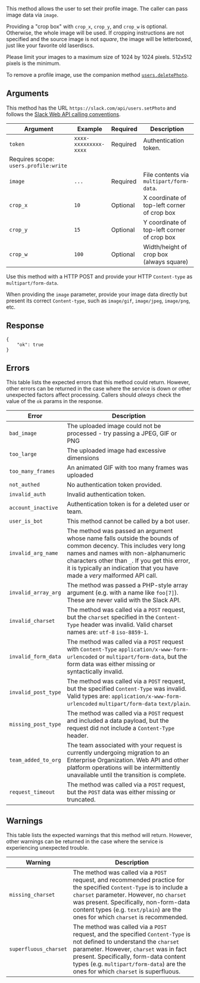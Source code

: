 This method allows the user to set their profile image. The caller can pass image data via `image`.

Providing a "crop box" with `crop_x`, `crop_y`, and `crop_w` is optional. Otherwise, the whole image will be used. If cropping instructions are not specified and the source image is not _square_, the image will be letterboxed, just like your favorite old laserdiscs.

Please limit your images to a maximum size of 1024 by 1024 pixels. 512x512 pixels is the minimum.

To remove a profile image, use the companion method [`users.deletePhoto`](/methods/users.deletePhoto).

## Arguments

This method has the URL `https://slack.com/api/users.setPhoto` and follows the [Slack Web API calling conventions](/web#basics).

| Argument | Example | Required | Description |
| --- | --- | --- | --- |
| `token` | `xxxx-xxxxxxxxx-xxxx` | Required | Authentication token.  
Requires scope: `users.profile:write` |
| `image` | `...` | Required | File contents via `multipart/form-data`. |
| `crop_x` | `10` | Optional | X coordinate of top-left corner of crop box |
| `crop_y` | `15` | Optional | Y coordinate of top-left corner of crop box |
| `crop_w` | `100` | Optional | Width/height of crop box (always square) |

Use this method with a HTTP POST and provide your HTTP `Content-type` as `multipart/form-data`.

When providing the `image` parameter, provide your image data directly but present its correct `Content-type`, such as `image/gif`, `image/jpeg`, `image/png`, etc.

## Response

```
{
    "ok": true
}
```

## Errors

This table lists the expected errors that this method could return. However, other errors can be returned in the case where the service is down or other unexpected factors affect processing. Callers should _always_ check the value of the `ok` params in the response.

| Error | Description |
| --- | --- |
| `bad_image` | The uploaded image could not be processed - try passing a JPEG, GIF or PNG |
| `too_large` | The uploaded image had excessive dimensions |
| `too_many_frames` | An animated GIF with too many frames was uploaded |
| `not_authed` | No authentication token provided. |
| `invalid_auth` | Invalid authentication token. |
| `account_inactive` | Authentication token is for a deleted user or team. |
| `user_is_bot` | This method cannot be called by a bot user. |
| `invalid_arg_name` | The method was passed an argument whose name falls outside the bounds of common decency. This includes very long names and names with non-alphanumeric characters other than `_`. If you get this error, it is typically an indication that you have made a _very_ malformed API call. |
| `invalid_array_arg` | The method was passed a PHP-style array argument (e.g. with a name like `foo[7]`). These are never valid with the Slack API. |
| `invalid_charset` | The method was called via a `POST` request, but the `charset` specified in the `Content-Type` header was invalid. Valid charset names are: `utf-8` `iso-8859-1`. |
| `invalid_form_data` | The method was called via a `POST` request with `Content-Type` `application/x-www-form-urlencoded` or `multipart/form-data`, but the form data was either missing or syntactically invalid. |
| `invalid_post_type` | The method was called via a `POST` request, but the specified `Content-Type` was invalid. Valid types are: `application/x-www-form-urlencoded` `multipart/form-data` `text/plain`. |
| `missing_post_type` | The method was called via a `POST` request and included a data payload, but the request did not include a `Content-Type` header. |
| `team_added_to_org` | The team associated with your request is currently undergoing migration to an Enterprise Organization. Web API and other platform operations will be intermittently unavailable until the transition is complete. |
| `request_timeout` | The method was called via a `POST` request, but the `POST` data was either missing or truncated. |

## Warnings

This table lists the expected warnings that this method will return. However, other warnings can be returned in the case where the service is experiencing unexpected trouble.

| Warning | Description |
| --- | --- |
| `missing_charset` | The method was called via a `POST` request, and recommended practice for the specified `Content-Type` is to include a `charset` parameter. However, no `charset` was present. Specifically, non-form-data content types (e.g. `text/plain`) are the ones for which `charset` is recommended. |
| `superfluous_charset` | The method was called via a `POST` request, and the specified `Content-Type` is not defined to understand the `charset` parameter. However, `charset` was in fact present. Specifically, form-data content types (e.g. `multipart/form-data`) are the ones for which `charset` is superfluous. |

